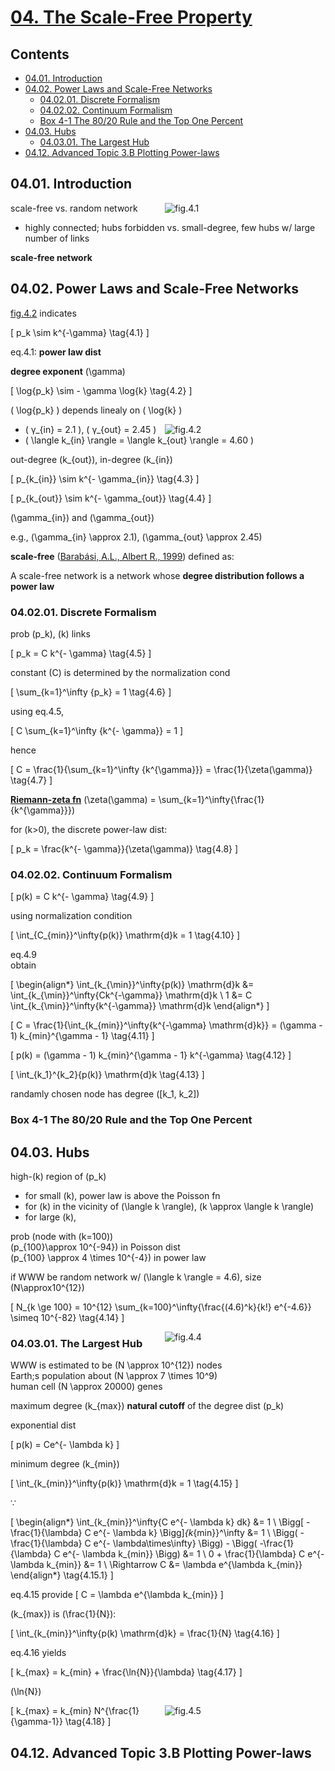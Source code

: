 <!--
Filename: 	note.md
Project: 	/Users/shume/Developer/NetworkScience/NetworkScience/04
Author: 	shumez <https://github.com/shumez>
Created: 	2019-03-28 19:54:5
Modified: 	2019-05-30 14:25:40
-----
Copyright (c) 2019 shumez
-->

# [04. The Scale-Free Property][04]

## Contents

* [04.01. Introduction][0401]
* [04.02. Power Laws and Scale-Free Networks][0402]
    * [04.02.01. Discrete Formalism][040201]
    * [04.02.02. Continuum Formalism][040202]
    * [Box 4-1 The 80/20 Rule and the Top One Percent][box0401]
* [04.03. Hubs][0403]
    * [04.03.01. The Largest Hub][040301]
* [04.12. Advanced Topic 3.B Plotting Power-laws][0412]


## 04.01. Introduction

[![fig.4.1][fig0401]][fig0401]

scale-free vs. random network

* highly connected; hubs forbidden vs. small-degree, few hubs w/ large number of links

**scale-free network**

## 04.02. Power Laws and Scale-Free Networks

[fig.4.2][fig0402] indicates

\[ p_k \sim k^{-\gamma} \tag{4.1} \]

eq.4.1: **power law dist** 

**degree exponent** \(\gamma\)

\[ \log{p_k} \sim - \gamma \log{k} \tag{4.2} \]

\( \log{p_k} \) depends linealy on \( \log{k} \)


[![fig.4.2][fig0402]][fig0402]

* \( γ_{in} = 2.1 \), \( γ_{out} = 2.45 \)
* \( \langle k_{in} \rangle = \langle k_{out} \rangle = 4.60 \)

out-degree \(k_{out}\), in-degree \(k_{in}\)

\[ p_{k_{in}} \sim k^{- \gamma_{in}} \tag{4.3} \]

\[ p_{k_{out}} \sim k^{- \gamma_{out}} \tag{4.4} \]

\(\gamma_{in}\) and \(\gamma_{out}\)

e.g., \(\gamma_{in} \approx 2.1\), \(\gamma_{out} \approx 2.45\)


**scale-free** ([Barabási, A.L., Albert R., 1999][1999AlbertR_BarabásiAL]) defined as:

A scale-free network is a network whose **degree distribution follows a power law**


### 04.02.01. Discrete Formalism

prob \(p_k\), \(k\) links

\[ p_k = C k^{- \gamma} \tag{4.5} \]

constant \(C\) is determined by the normalization cond

\[ \sum_{k=1}^\infty {p_k} = 1 \tag{4.6} \]

using eq.4.5, 

\[ C \sum_{k=1}^\infty {k^{- \gamma}} = 1 \]

hence

\[ C = \frac{1}{\sum_{k=1}^\infty {k^{\gamma}}} = \frac{1}{\zeta(\gamma)} \tag{4.7} \]

**[Riemann-zeta fn]** \(\zeta(\gamma) = \sum_{k=1}^\infty{\frac{1}{k^{\gamma}}}\)

for \(k>0\), the discrete power-law dist:

\[ p_k = \frac{k^{- \gamma}}{\zeta(\gamma)} \tag{4.8} \]



### 04.02.02. Continuum Formalism

\[ p(k) = C k^{- \gamma} \tag{4.9} \]

using normalization condition

\[ \int_{C_{min}}^\infty{p(k)} \mathrm{d}k = 1 \tag{4.10} \]

eq.4.9  
obtain

\[ 
    \begin{align*}
        \int_{k_{\min}}^\infty{p(k)} \mathrm{d}k &= \int_{k_{\min}}^\infty{Ck^{-\gamma}} \mathrm{d}k \\
        1 &= C \int_{k_{\min}}^\infty{k^{-\gamma}} \mathrm{d}k 
    \end{align*}
\]

\[ C = \frac{1}{\int_{k_{min}}^\infty{k^{-\gamma} \mathrm{d}k}} = (\gamma - 1) k_{min}^{\gamma - 1} \tag{4.11} \]


\[ p(k) = (\gamma - 1) k_{min}^{\gamma - 1} k^{-\gamma} \tag{4.12} \]



\[ \int_{k_1}^{k_2}{p(k)} \mathrm{d}k \tag{4.13} \]

randamly chosen node has degree \([k_1, k_2]\)


### Box 4-1 The 80/20 Rule and the Top One Percent

<!-- [![fig.4.3][fig_04_03]][fig_04_03] -->

## 04.03. Hubs

high-\(k\) region of \(p_k\)

* for small \(k\), power law is above the Poisson fn
* for \(k\) in the vicinity of \(\langle k \rangle\), \(k \approx \langle k \rangle\)
* for large \(k\), 

prob (node with \(k=100\))   
\(p_{100}\approx 10^{-94}\) in Poisson dist  
\(p_{100} \approx 4 \times 10^{-4}\) in power law

if WWW be random network w/ \(\langle k \rangle = 4.6\), size \(N\approx10^{12}\)

\[ N_{k \ge 100} = 10^{12} \sum_{k=100}^\infty{\frac{(4.6)^k}{k!} e^{-4.6}} \simeq 10^{-82} \tag{4.14} \]


[![fig.4.4][fig0404]][fig0404]


### 04.03.01. The Largest Hub

WWW is estimated to be \(N \approx 10^{12}\) nodes  
Earth;s population about \(N \approx 7 \times 10^9\)  
human cell \(N \approx 20000\) genes

maximum degree \(k_{max}\) **natural cutoff** of the degree dist \(p_k\)

exponential dist

\[ p(k)  = Ce^{- \lambda k} \]

minimum degree \(k_{min}\) 

\[ \int_{k_{min}}^\infty{p(k)} \mathrm{d}k = 1 \tag{4.15} \]

&because;

\[ 
    \begin{align*} 
        \int_{k_{min}}^\infty{C e^{- \lambda k} dk} &= 1 \\
        \Bigg[ - \frac{1}{\lambda} C e^{- \lambda k} \Bigg]_{k_{min}}^\infty &= 1 \\
        \Bigg( -\frac{1}{\lambda} C e^{- \lambda\times\infty} \Bigg) - \Bigg( -\frac{1}{\lambda} C e^{- \lambda k_{min}} \Bigg) &= 1 \\
        0 + \frac{1}{\lambda} C e^{- \lambda k_{min}} &= 1 \\
        \Rightarrow C &= \lambda e^{\lambda k_{min}}
    \end{align*} 
    \tag{4.15.1}
\]

eq.4.15 provide 
\[ C = \lambda e^{\lambda k_{min}} \]

\(k_{max}\) is \(\frac{1}{N}\):

\[ \int_{k_{min}}^\infty{p(k) \mathrm{d}k} = \frac{1}{N} \tag{4.16} \]

eq.4.16 yields

\[ k_{max} = k_{min} + \frac{\ln{N}}{\lambda} \tag{4.17} \]

\(\ln{N}\)


[![fig.4.5][fig0405]][fig0405]

\[ k_{max} = k_{min} N^{\frac{1}{\gamma-1}} \tag{4.18} \]


## 04.12. Advanced Topic 3.B Plotting Power-laws


## 

[04]: http://networksciencebook.com/chapter/4
[0401]: #0401_introduction
[0402]: #0402_power_laws_and_scale-free_networks
[040201]: #040201_discrete_formalism
[040202]: #040202_continuum_formalism
[box0401]: #box_4-1_the_8020_rule_and_the_top_one_percent
[0403]: #0403_hubs
[040301]: #040301_the_largest_hub

[0412]: #0412_advanced_topic_3B_plotting_power-laws

<!-- link -->

[1999AlbertR_BarabásiAL]: https://arxiv.org/pdf/cond-mat/9910332.pdf%3Forigin%3Dpublication_detail "Barabási, A.L. and Albert, R., 1999. Emergence of scaling in random networks. science, 286(5439), pp.509-512."

[Riemann-zeta fn]: https://en.wikipedia.org/wiki/Riemann_zeta_function

<!-- figure -->
[fig0401]: http://networksciencebook.com/images/ch-04/figure-4-1.jpg "Fig.4.1 The Topology of the World Wide Web"
[fig0402]: http://networksciencebook.com/images/ch-04/figure-4-2.jpg "Fig.4.2 The Degree Distribution of the WWW"
[fig0403]: http://networksciencebook.com/images/ch-04/figure-4-3.jpg "Fig.4.3 Vilfredo Federico Damaso Pareto (1848 – 1923) "
[fig0404]: http://networksciencebook.com/images/ch-04/figure-4-4.jpg "Fig.4.4 Poisson vs. Power-law Distributions"
[fig0405]: http://networksciencebook.com/images/ch-04/figure-4-5.jpg "Fig.4.5 Hubs are Large in Scale-free Networks "
[fig0405]: https://raw.githubusercontent.com/shumez/NetworkScience/master/NetworkScience/04/fig/fig0405.png


<!-- eq -->

<!-- 02 -->
[p_k\sim&space;k^{-\gamma}]: https://latex.codecogs.com/gif.latex?p_k\sim&space;k^{-\gamma} "eq.4.1"
[\log{p_k}\sim-\gamma\log{k}]: https://latex.codecogs.com/gif.latex?\log{p_k}\sim-\gamma\log{k} "eq.4.2" 
[\gamma]: https://latex.codecogs.com/gif.latex?\gamma "\gamma"
[\log{p_k}]: https://latex.codecogs.com/gif.latex?\log{p_k} "\log{p_k}"
[\log{k}]: https://latex.codecogs.com/gif.latex?\log{k} "\log{k}"
[k_{out}]: https://latex.codecogs.com/gif.latex?k_{out} "k_{out}"
[k_{in}]: https://latex.codecogs.com/gif.latex?k_{in} "k_{in}"
[p_{k_{in}}\sim&space;k^{-\gamma_{in}}]: https://latex.codecogs.com/gif.latex?p_{k_{in}}\sim&space;k^{-\gamma_{in}} "eq.4.3" 
[p_{k_{out}}\sim&space;k^{-\gamma_{out}}]: https://latex.codecogs.com/gif.latex?p_{k_{out}}\sim&space;k^{-\gamma_{out}} "eq.4.4"
[\gamma_{in}]: https://latex.codecogs.com/gif.latex?\gamma_{in} "\gamma_{in}"
[\gamma_{out}]: https://latex.codecogs.com/gif.latex?\gamma_{out} "\gamma_{out}"
[\gamma_{in}\approx2.1]: https://latex.codecogs.com/gif.latex?\gamma_{in}\approx2.1 "\gamma_{in}\approx2.1"
[\gamma_{out}\approx2.45]: https://latex.codecogs.com/gif.latex?\gamma_{out}\approx2.45 "\gamma_{out}\approx2.45"

<!-- Discrete Formalism -->
[p_k]: https://latex.codecogs.com/gif.latex?p_k "p_k"
[k]: https://latex.codecogs.com/gif.latex?k "k"
[p_k=Ck^{-\gamma}]: https://latex.codecogs.com/gif.latex?p_k=Ck^{-\gamma} "eq.4.5"
[C]: https://latex.codecogs.com/gif.latex?C "C"
[\sum_{k=1}^\imfty{p_k}=1]: https://latex.codecogs.com/gif.latex?\sum_{k=1}^\imfty{p_k}=1 "eq.4.6"
[C\sum_{k=1}^\infty{k^{-\gamma}}=1]: https://latex.codecogs.com/gif.latex?C\sum_{k=1}^\infty{k^{-\gamma}}=1 "C\sum_{k=1}^\infty{k^{-\gamma}}=1"
[C=\frac{1}{\sum_{k=1}^\infty{k^{\gamma}}}=\frac{1}{\zeta(\gamma)}]: https://latex.codecogs.com/gif.latex?C=\frac{1}{\sum_{k=1}^\infty{k^{\gamma}}}=\frac{1}{\zeta(\gamma)} "eq.4.7"
[\zeta(\gamma)]: https://latex.codecogs.com/gif.latex?\zeta(\gamma) "\zeta(\gamma)"
[p_k=\frac{k^{-\gamma}}{\zeta(\gamma)}]: https://latex.codecogs.com/gif.latex?p_k=\frac{k^{-\gamma}}{\zeta(\gamma)} "eq.4.8"


<style type="text/css">
	img{width: 51%; float: right;}
</style>